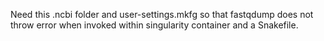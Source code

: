 Need this .ncbi folder and user-settings.mkfg so that fastqdump does not throw error when invoked within singularity container and a Snakefile.
